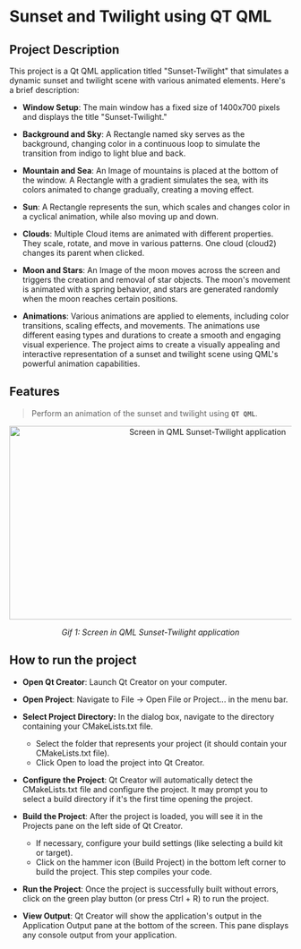 # Sunset and Twilight using QT QML

## Project Description
This project is a Qt QML application titled "Sunset-Twilight" that simulates a dynamic sunset and twilight scene with various animated elements. Here's a brief description:


 - **Window Setup**:
The main window has a fixed size of 1400x700 pixels and displays the title "Sunset-Twilight."

 - **Background and Sky**:
A Rectangle named sky serves as the background, changing color in a continuous loop to simulate the transition from indigo to light blue and back.
 
 - **Mountain and Sea**:
An Image of mountains is placed at the bottom of the window.
A Rectangle with a gradient simulates the sea, with its colors animated to change gradually, creating a moving effect.

 - **Sun**:
A Rectangle represents the sun, which scales and changes color in a cyclical animation, while also moving up and down.

 - **Clouds**:
Multiple Cloud items are animated with different properties. They scale, rotate, and move in various patterns. One cloud (cloud2) changes its parent when clicked.
 
 - **Moon and Stars**:
An Image of the moon moves across the screen and triggers the creation and removal of star objects. The moon's movement is animated with a spring behavior, and stars are generated randomly when the moon reaches certain positions.
 
 - **Animations**:
Various animations are applied to elements, including color transitions, scaling effects, and movements. The animations use different easing types and durations to create a smooth and engaging visual experience.
The project aims to create a visually appealing and interactive representation of a sunset and twilight scene using QML's powerful animation capabilities. 

## Features


 > Perform an animation of the sunset and twilight using **`QT QML`**.

<p align="center">
  <img src="https://github.com/AdolfCarr/QML_sunset_twilight/blob/main/gifs/QML_sunset_twilight_3.gif" width="692" height="346" alt="Screen in QML Sunset-Twilight application">
</p>
<p align="center">

<p align="center">
  <em>Gif 1: Screen in QML Sunset-Twilight application</em>
</p>

## How to run the project
- **Open Qt Creator**: Launch Qt Creator on your computer.

- **Open Project**: Navigate to File -> Open File or Project... in the menu bar.

- **Select Project Directory:** In the dialog box, navigate to the directory containing your CMakeLists.txt file.

  - Select the folder that represents your project (it should contain your CMakeLists.txt file).
  - Click Open to load the project into Qt Creator.
- **Configure the Project**: Qt Creator will automatically detect the CMakeLists.txt file and configure the project. It may prompt 
you to select a build directory if it's the first time opening the project.

- **Build the Project**: After the project is loaded, you will see it in the Projects pane on the left side of Qt Creator.

  - If necessary, configure your build settings (like selecting a build kit or target).
  - Click on the hammer icon (Build Project) in the bottom left corner to build the project. This step compiles your code.

- **Run the Project**: Once the project is successfully built without errors, click on the green play button (or press Ctrl + R) to run the project.

- **View Output**: Qt Creator will show the application's output in the Application Output pane at the bottom of the screen. This pane displays any console output from your application.





